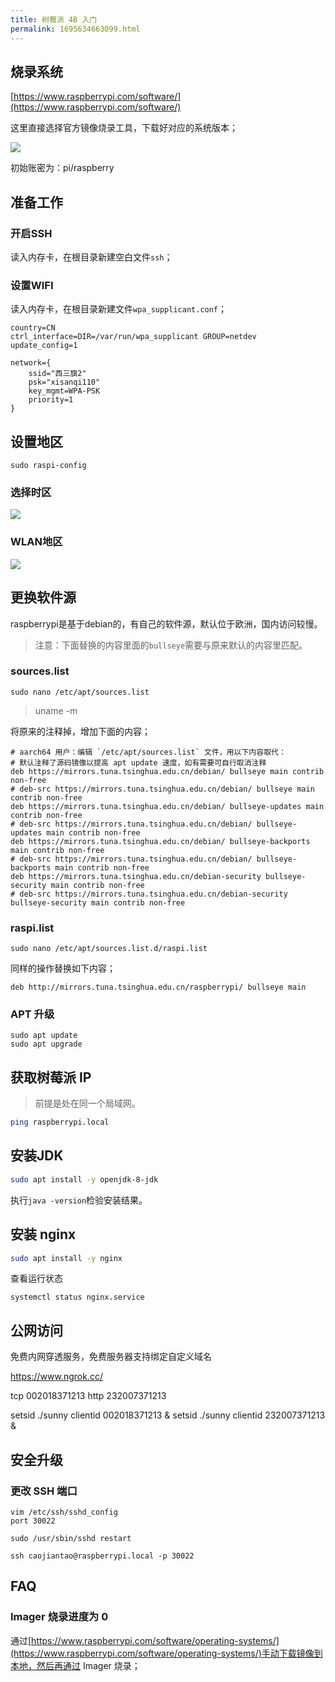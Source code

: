 ```yaml
---
title: 树莓派 4B 入门
permalink: 1695634663099.html
---
```


## 烧录系统

[https://www.raspberrypi.com/software/](https://www.raspberrypi.com/software/)

这里直接选择官方镜像烧录工具，下载好对应的系统版本；

![](https://image.caojiantao.site:1024/b5e0a101f4af4c8985f8e63eb7d7a251.png)

初始账密为：pi/raspberry

## 准备工作

### 开启SSH

读入内存卡，在根目录新建空白文件`ssh`；

### 设置WIFI

读入内存卡，在根目录新建文件`wpa_supplicant.conf`；

```
country=CN
ctrl_interface=DIR=/var/run/wpa_supplicant GROUP=netdev
update_config=1
 
network={
    ssid="西三旗2"
    psk="xisanqi110"
    key_mgmt=WPA-PSK
    priority=1
}
```

## 设置地区

```
sudo raspi-config
```

### 选择时区

![](https://image.caojiantao.site:1024/46a7cb6eb439541a3950fba104d6f072.png)

### WLAN地区

![](https://image.caojiantao.site:1024/48cf0d2e964340bc66c67d1a76d5c1eb.png)

## 更换软件源

raspberrypi是基于debian的，有自己的软件源，默认位于欧洲，国内访问较慢。

> 注意：下面替换的内容里面的`bullseye`需要与原来默认的内容里匹配。

### sources.list

```
sudo nano /etc/apt/sources.list
```

> uname -m

将原来的注释掉，增加下面的内容；

```
# aarch64 用户：编辑 `/etc/apt/sources.list` 文件，用以下内容取代：
# 默认注释了源码镜像以提高 apt update 速度，如有需要可自行取消注释
deb https://mirrors.tuna.tsinghua.edu.cn/debian/ bullseye main contrib non-free
# deb-src https://mirrors.tuna.tsinghua.edu.cn/debian/ bullseye main contrib non-free
deb https://mirrors.tuna.tsinghua.edu.cn/debian/ bullseye-updates main contrib non-free
# deb-src https://mirrors.tuna.tsinghua.edu.cn/debian/ bullseye-updates main contrib non-free
deb https://mirrors.tuna.tsinghua.edu.cn/debian/ bullseye-backports main contrib non-free
# deb-src https://mirrors.tuna.tsinghua.edu.cn/debian/ bullseye-backports main contrib non-free
deb https://mirrors.tuna.tsinghua.edu.cn/debian-security bullseye-security main contrib non-free
# deb-src https://mirrors.tuna.tsinghua.edu.cn/debian-security bullseye-security main contrib non-free
```

### raspi.list

```
sudo nano /etc/apt/sources.list.d/raspi.list
```

同样的操作替换如下内容；

```
deb http://mirrors.tuna.tsinghua.edu.cn/raspberrypi/ bullseye main
```

### APT 升级

```
sudo apt update
sudo apt upgrade
```

## 获取树莓派 IP

> 前提是处在同一个局域网。

```bash
ping raspberrypi.local
```

## 安装JDK

```bash
sudo apt install -y openjdk-8-jdk
```

执行`java -version`检验安装结果。

## 安装 nginx

```bash
sudo apt install -y nginx
```

查看运行状态

```
systemctl status nginx.service
```

## 公网访问

免费内网穿透服务，免费服务器支持绑定自定义域名

https://www.ngrok.cc/

tcp 002018371213
http 232007371213

setsid ./sunny clientid 002018371213 &
setsid ./sunny clientid 232007371213 &

## 安全升级

### 更改 SSH 端口

```
vim /etc/ssh/sshd_config
port 30022

sudo /usr/sbin/sshd restart

ssh caojiantao@raspberrypi.local -p 30022
```

## FAQ

### Imager 烧录进度为 0

通过[https://www.raspberrypi.com/software/operating-systems/](https://www.raspberrypi.com/software/operating-systems/)手动下载镜像到本地，然后再通过 Imager 烧录；
